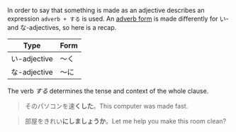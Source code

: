 In order to say that something is made as an adjective describes an expression `adverb + する` is used. An [adverb form](33) is made differently for い- and な-adjectives, so here is a recap.

|Type|Form|
|-|-|
|い-adjective|～く|
|な-adjective|～に|

The verb *する* determines the tense and context of the whole clause.
>そのパソコンを速**くした**。This computer was made fast.

>部屋をきれい**にしましょうか**。Let me help you make this room clean?